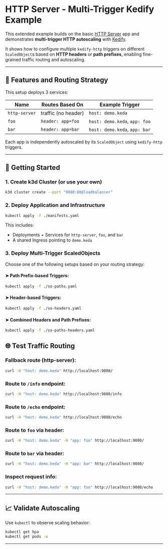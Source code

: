 # HTTP Server - Multi-Trigger Kedify Example

This extended example builds on the basic [HTTP Server](../http-server/README.md) app and demonstrates **multi-trigger HTTP autoscaling** with [Kedify](https://www.kedify.io).

It shows how to configure multiple `kedify-http` triggers on different `ScaledObject`s based on **HTTP headers** or **path prefixes**, enabling fine-grained traffic routing and autoscaling.

---

## 🔧 Features and Routing Strategy

This setup deploys 3 services:

| Name          | Routes Based On     | Example Trigger               |
| ------------- | ------------------- | ----------------------------- |
| `http-server` | traffic (no header) | `host: demo.keda`             |
| `foo`         | `header: app=foo`   | `host: demo.keda`, `app: foo` |
| `bar`         | `header: app=bar`   | `host: demo.keda`, `app: bar` |

Each app is independently autoscaled by its `ScaledObject` using `kedify-http` triggers.

---

## 🚀 Getting Started

### 1. Create k3d Cluster (or use your own)

```bash
k3d cluster create --port "9080:80@loadbalancer"
```

### 2. Deploy Application and Infrastructure

```bash
kubectl apply -f ./manifests.yaml
```

This includes:

* Deployments + Services for `http-server`, `foo`, and `bar`
* A shared Ingress pointing to `demo.keda`

### 3. Deploy Multi-Trigger ScaledObjects

Choose one of the following setups based on your routing strategy:

#### ➤ Path Prefix-based Triggers:

```bash
kubectl apply -f ./so-paths.yaml
```

#### ➤ Header-based Triggers:

```bash
kubectl apply -f ./so-headers.yaml
```

#### ➤ Combined Headers and Path Prefixes:

```bash
kubectl apply -f ./so-paths-headers.yaml
```

## 🌐 Test Traffic Routing

### Fallback route (http-server):

```bash
curl -H "host: demo.keda" http://localhost:9080/
```

### Route to `/info` endpoint:

```bash
curl -H "host: demo.keda" http://localhost:9080/info
```

### Route to `/echo` endpoint:

```bash
curl -H "host: demo.keda" http://localhost:9080/echo
```

### Route to `foo` via header:

```bash
curl -H "host: demo.keda" -H "app: foo" http://localhost:9080/
```

### Route to `bar` via header:

```bash
curl -H "host: demo.keda" -H "app: bar" http://localhost:9080/
```

### Inspect request info:

```bash
curl -H "host: demo.keda" -H "app: foo" http://localhost:9080/echo
```

---

## 📈 Validate Autoscaling

Use `kubectl` to observe scaling behavior:

```bash
kubectl get hpa
kubectl get pods -w
```

---
